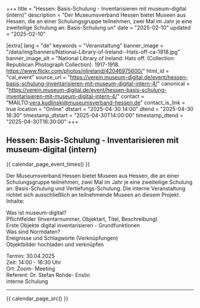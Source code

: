 +++
title = "Hessen: Basis-Schulung - Inventarisieren mit museum-digital (intern)"
description = "Der Museumsverband Hessen bietet Museen aus Hessen, die an einer Schulungsgruppe teilnehmen, zwei Mal im Jahr je eine zweiteilige Schulung an: Basis-Schulung un"
date = "2025-02-10"
updated = "2025-02-10"

[extra]
lang = "de"
keywords = "Veranstaltung"
banner_image = "/data/img/banners/National-Library-of-Ireland--Hats-off-ca-1918.jpg"
banner_image_alt = "National Library of Ireland:  Hats off. (Collection: Republican Photograph Collection). 1917-1918. https://www.flickr.com/photos/nlireland/42046975600/"
html_id = "cal_event"
source_url = "https://verein.museum-digital.de/event/hessen-basis-schulung-inventarisieren-mit-museum-digital-intern-4/"
canonical = "https://verein.museum-digital.de/event/hessen-basis-schulung-inventarisieren-mit-museum-digital-intern-4/"
contact = "MAILTO:vera.kudlinski@museumsverband-hessen.de"
contact_is_link = true
location = "Online"
dtstart = "2025-04-30 14:00"
dtend = "2025-04-30 16:30"
timestamp_dtstart = "2025-04-30T14:00:00"
timestamp_dtend = "2025-04-30T16:30:00"
+++

## Hessen: Basis-Schulung - Inventarisieren mit museum-digital (intern)

{{ calendar_page_event_times() }}

Der Museumsverband Hessen bietet Museen aus Hessen, die an einer Schulungsgruppe teilnehmen, zwei Mal im Jahr je eine zweiteilige Schulung an: Basis-Schulung und Vertiefungs-Schulung. Die interne Veranstaltung richtet sich ausschließlich an teilnehmende Museen an diesem Projekt. <br />
Inhalte:  

Was ist museum-digital?<br />
Pflichtfelder (Inventarnummer, Objektart, Titel, Beschreibung)<br />
Erste Objekte digital inventarisieren - Grundfunktionen<br />
Was sind Normdaten?<br />
Ereignisse und Schlagworte (Verknüpfungen)<br />
Objektbilder hochladen und verknüpfen

Termin: 30.04.2025<br />
Zeit: 14:00 - 16:30 Uhr<br />
Ort: Zoom- Meeting<br />
Referent: Dr. Stefan Rohde- Enslin <br />
interne Schulung

----

{{ calendar_page_src() }}